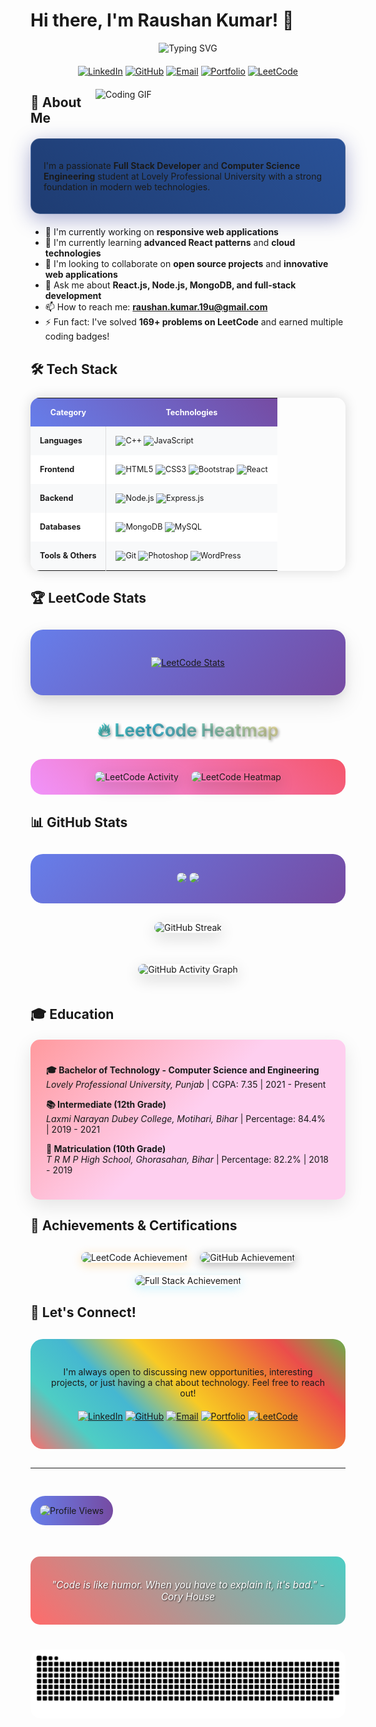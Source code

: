 # Hi there, I'm Raushan Kumar! 👋

<div align="center">
  <img src="https://readme-typing-svg.herokuapp.com?font=Fira+Code&size=30&duration=3000&pause=1000&color=00D9FF&center=true&vCenter=true&width=600&lines=Full+Stack+Developer;Computer+Science+Student;Problem+Solver;Open+Source+Enthusiast" alt="Typing SVG" />
</div>

<div align="center" style="margin: 20px 0;">
  
[![LinkedIn](https://img.shields.io/badge/LinkedIn-0077B5?style=for-the-badge&logo=linkedin&logoColor=white&labelColor=0077B5)](https://linkedin.com/in/thisraushankumar)
[![GitHub](https://img.shields.io/badge/GitHub-181717?style=for-the-badge&logo=github&logoColor=white&labelColor=181717)](https://github.com/imraushankr)
[![Email](https://img.shields.io/badge/Email-EA4335?style=for-the-badge&logo=gmail&logoColor=white&labelColor=EA4335)](mailto:raushan.kumar.19u@gmail.com)
[![Portfolio](https://img.shields.io/badge/Portfolio-FF6B35?style=for-the-badge&logo=firefox&logoColor=white&labelColor=FF6B35)](https://raushan-kumar.onrender.com/)
[![LeetCode](https://img.shields.io/badge/LeetCode-FFA116?style=for-the-badge&logo=leetcode&logoColor=white&labelColor=FFA116)](https://leetcode.com/u/imraushankr/)

</div>

<img align="right" alt="Coding GIF" width="400" src="https://raw.githubusercontent.com/abhisheknaiidu/abhisheknaiidu/master/code.gif">

## 🚀 About Me

<div style="background: linear-gradient(45deg, #1e3c72, #2a5298); padding: 20px; border-radius: 15px; box-shadow: 0 8px 32px rgba(31, 38, 135, 0.37); backdrop-filter: blur(4px); border: 1px solid rgba(255, 255, 255, 0.18); margin: 20px 0;">

I'm a passionate **Full Stack Developer** and **Computer Science Engineering** student at Lovely Professional University with a strong foundation in modern web technologies.

</div>

- 🔭 I'm currently working on **responsive web applications**
- 🌱 I'm currently learning **advanced React patterns** and **cloud technologies**
- 👯 I'm looking to collaborate on **open source projects** and **innovative web applications**
- 💬 Ask me about **React.js, Node.js, MongoDB, and full-stack development**
- 📫 How to reach me: **raushan.kumar.19u@gmail.com**
- ⚡ Fun fact: I've solved **169+ problems on LeetCode** and earned multiple coding badges!

## 🛠️ Tech Stack

<div align="center">
  <table style="border-collapse: collapse; margin: 25px 0; font-size: 0.9em; min-width: 400px; border-radius: 15px; overflow: hidden; box-shadow: 0 0 20px rgba(0, 0, 0, 0.15);">
    <tr style="background: linear-gradient(45deg, #667eea 0%, #764ba2 100%); color: white;">
      <th style="padding: 15px; text-align: center;">Category</th>
      <th style="padding: 15px; text-align: center;">Technologies</th>
    </tr>
    <tr style="background-color: #f8f9fa;">
      <td style="padding: 15px; font-weight: bold; border-right: 1px solid #ddd;">Languages</td>
      <td style="padding: 15px;">
        <img src="https://img.shields.io/badge/C++-00599C?style=for-the-badge&logo=c%2B%2B&logoColor=white" alt="C++">
        <img src="https://img.shields.io/badge/JavaScript-F7DF1E?style=for-the-badge&logo=javascript&logoColor=black" alt="JavaScript">
      </td>
    </tr>
    <tr style="background-color: #ffffff;">
      <td style="padding: 15px; font-weight: bold; border-right: 1px solid #ddd;">Frontend</td>
      <td style="padding: 15px;">
        <img src="https://img.shields.io/badge/HTML5-E34F26?style=for-the-badge&logo=html5&logoColor=white" alt="HTML5">
        <img src="https://img.shields.io/badge/CSS3-1572B6?style=for-the-badge&logo=css3&logoColor=white" alt="CSS3">
        <img src="https://img.shields.io/badge/Bootstrap-563D7C?style=for-the-badge&logo=bootstrap&logoColor=white" alt="Bootstrap">
        <img src="https://img.shields.io/badge/React-20232A?style=for-the-badge&logo=react&logoColor=61DAFB" alt="React">
      </td>
    </tr>
    <tr style="background-color: #f8f9fa;">
      <td style="padding: 15px; font-weight: bold; border-right: 1px solid #ddd;">Backend</td>
      <td style="padding: 15px;">
        <img src="https://img.shields.io/badge/Node.js-43853D?style=for-the-badge&logo=node.js&logoColor=white" alt="Node.js">
        <img src="https://img.shields.io/badge/Express.js-404D59?style=for-the-badge&logo=express&logoColor=white" alt="Express.js">
      </td>
    </tr>
    <tr style="background-color: #ffffff;">
      <td style="padding: 15px; font-weight: bold; border-right: 1px solid #ddd;">Databases</td>
      <td style="padding: 15px;">
        <img src="https://img.shields.io/badge/MongoDB-4EA94B?style=for-the-badge&logo=mongodb&logoColor=white" alt="MongoDB">
        <img src="https://img.shields.io/badge/MySQL-00000F?style=for-the-badge&logo=mysql&logoColor=white" alt="MySQL">
      </td>
    </tr>
    <tr style="background-color: #f8f9fa;">
      <td style="padding: 15px; font-weight: bold; border-right: 1px solid #ddd;">Tools & Others</td>
      <td style="padding: 15px;">
        <img src="https://img.shields.io/badge/Git-F05032?style=for-the-badge&logo=git&logoColor=white" alt="Git">
        <img src="https://img.shields.io/badge/Adobe%20Photoshop-31A8FF?style=for-the-badge&logo=Adobe%20Photoshop&logoColor=black" alt="Photoshop">
        <img src="https://img.shields.io/badge/WordPress-21759B?style=for-the-badge&logo=wordpress&logoColor=white" alt="WordPress">
      </td>
    </tr>
  </table>
</div>

## 🏆 LeetCode Stats

<div align="center" style="background: linear-gradient(135deg, #667eea 0%, #764ba2 100%); border-radius: 20px; padding: 30px; margin: 30px 0; box-shadow: 0 15px 35px rgba(0, 0, 0, 0.1), 0 5px 15px rgba(0, 0, 0, 0.07);">
  
[![LeetCode Stats](https://leetcard.jacoblin.cool/imraushankr?theme=nord&font=Noto%20Sans&border=0&radius=15)](https://leetcode.com/u/imraushankr/)

</div>

<h3 align="center" style="background: linear-gradient(45deg, #FF6B6B, #4ECDC4, #45B7D1, #96CEB4, #FFEAA7, #DDA0DD); -webkit-background-clip: text; -webkit-text-fill-color: transparent; background-clip: text; font-size: 2em; font-weight: bold; text-shadow: 2px 2px 4px rgba(0,0,0,0.3);">🔥 LeetCode Heatmap</h3>

<div align="center" style="display: flex; justify-content: center; gap: 20px; flex-wrap: wrap; padding: 20px; background: linear-gradient(45deg, #f093fb 0%, #f5576c 100%); border-radius: 20px; margin: 20px 0;">
  <img src="https://leetcard.jacoblin.cool/imraushankr?ext=activity&theme=nord&border=0&radius=10" alt="LeetCode Activity" style="border-radius: 15px; box-shadow: 0 8px 25px rgba(0,0,0,0.15);" />
  <img src="https://leetcard.jacoblin.cool/imraushankr?ext=heatmap&theme=nord&border=0&radius=10" alt="LeetCode Heatmap" style="border-radius: 15px; box-shadow: 0 8px 25px rgba(0,0,0,0.15);" />
</div>

## 📊 GitHub Stats

<div align="center" style="background: linear-gradient(135deg, #667eea, #764ba2); border-radius: 20px; padding: 30px; margin: 30px 0;">
  <img height="180em" src="https://github-readme-stats.vercel.app/api?username=imraushankr&show_icons=true&theme=tokyonight&include_all_commits=true&count_private=true&border_radius=15&border_color=00D9FF&bg_color=0D1117&title_color=00D9FF&icon_color=00D9FF&text_color=ffffff&cache_seconds=86400" style="border-radius: 15px;"/>
  <img height="180em" src="https://github-readme-stats.vercel.app/api/top-langs/?username=imraushankr&layout=compact&langs_count=8&theme=tokyonight&border_radius=15&border_color=00D9FF&bg_color=0D1117&title_color=00D9FF&text_color=ffffff&cache_seconds=86400" style="border-radius: 15px;"/>
</div>

<div align="center" style="margin: 30px 0;">
  <img src="https://github-readme-streak-stats.herokuapp.com/?user=imraushankr&theme=tokyonight&border_radius=15&border=00D9FF&background=0D1117&ring=00D9FF&fire=00D9FF&currStreakLabel=00D9FF&sideLabels=00D9FF&currStreakNum=ffffff&sideNums=ffffff&dates=ffffff" alt="GitHub Streak" style="border-radius: 15px; box-shadow: 0 8px 25px rgba(0,0,0,0.15);"/>
</div>

<div align="center">
  <img src="https://github-readme-activity-graph.vercel.app/graph?username=imraushankr&theme=tokyo-night&bg_color=0D1117&color=00D9FF&line=00D9FF&point=ffffff&area=true&hide_border=true&border_radius=15" alt="GitHub Activity Graph" style="border-radius: 15px; box-shadow: 0 8px 25px rgba(0,0,0,0.15); margin: 20px 0;"/>
</div>

## 🎓 Education

<div style="background: linear-gradient(135deg, #ff9a9e 0%, #fecfef 50%, #fecfef 100%); border-radius: 15px; padding: 25px; margin: 20px 0; box-shadow: 0 10px 30px rgba(0, 0, 0, 0.1);">

**🎓 Bachelor of Technology - Computer Science and Engineering**  
*Lovely Professional University, Punjab* | CGPA: 7.35 | 2021 - Present

**📚 Intermediate (12th Grade)**  
*Laxmi Narayan Dubey College, Motihari, Bihar* | Percentage: 84.4% | 2019 - 2021

**📖 Matriculation (10th Grade)**  
*T R M P High School, Ghorasahan, Bihar* | Percentage: 82.2% | 2018 - 2019

</div>

## 🏅 Achievements & Certifications

<div align="center" style="display: flex; flex-wrap: wrap; justify-content: center; gap: 20px; margin: 30px 0;">
  <img src="https://img.shields.io/badge/LeetCode-169%2B%20Problems%20Solved-FFA116?style=for-the-badge&logo=leetcode&logoColor=white&labelColor=FFA116" alt="LeetCode Achievement" style="border-radius: 10px; box-shadow: 0 4px 15px rgba(255, 161, 22, 0.3);"/>
  <img src="https://img.shields.io/badge/GitHub-Open%20Source%20Contributor-181717?style=for-the-badge&logo=github&logoColor=white&labelColor=181717" alt="GitHub Achievement" style="border-radius: 10px; box-shadow: 0 4px 15px rgba(24, 23, 23, 0.3);"/>
  <img src="https://img.shields.io/badge/Full%20Stack-MERN%20Developer-61DAFB?style=for-the-badge&logo=react&logoColor=white&labelColor=61DAFB" alt="Full Stack Achievement" style="border-radius: 10px; box-shadow: 0 4px 15px rgba(97, 218, 251, 0.3);"/>
</div>

## 🤝 Let's Connect!

<div align="center" style="background: linear-gradient(45deg, #ff6b6b, #4ecdc4, #45b7d1, #f9ca24, #f0932b, #eb4d4b, #6ab04c); border-radius: 20px; padding: 30px; margin: 30px 0;">

I'm always open to discussing new opportunities, interesting projects, or just having a chat about technology. Feel free to reach out!

<div style="margin-top: 20px;">
  
[![LinkedIn](https://img.shields.io/badge/LinkedIn-0077B5?style=for-the-badge&logo=linkedin&logoColor=white&labelColor=0077B5)](https://linkedin.com/in/thisraushankumar)
[![GitHub](https://img.shields.io/badge/GitHub-181717?style=for-the-badge&logo=github&logoColor=white&labelColor=181717)](https://github.com/imraushankr)
[![Email](https://img.shields.io/badge/Email-EA4335?style=for-the-badge&logo=gmail&logoColor=white&labelColor=EA4335)](mailto:raushan.kumar.19u@gmail.com)
[![Portfolio](https://img.shields.io/badge/Portfolio-FF6B35?style=for-the-badge&logo=firefox&logoColor=white&labelColor=FF6B35)](https://raushan-kumar.onrender.com/)
[![LeetCode](https://img.shields.io/badge/LeetCode-FFA116?style=for-the-badge&logo=leetcode&logoColor=white&labelColor=FFA116)](https://leetcode.com/u/imraushankr/)

</div>

</div>

---

<div align="center" style="background: linear-gradient(90deg, #667eea 0%, #764ba2 100%); border-radius: 50px; padding: 15px; margin: 30px 0; display: inline-block;">
  <img src="https://komarev.com/ghpvc/?username=imraushankr&color=brightgreen&style=for-the-badge&label=Profile+Views" alt="Profile Views" style="border-radius: 25px;"/>
</div>

<div align="center" style="background: linear-gradient(45deg, #FF6B6B, #4ECDC4); border-radius: 15px; padding: 20px; margin: 20px 0; font-style: italic; font-size: 1.1em; color: white; text-shadow: 1px 1px 2px rgba(0,0,0,0.7);">
  
*"Code is like humor. When you have to explain it, it's bad." - Cory House*

</div>

<div align="center">
  <img src="https://raw.githubusercontent.com/Platane/snk/output/github-contribution-grid-snake.svg" alt="Snake animation" style="border-radius: 15px; margin: 20px 0;"/>
</div>
